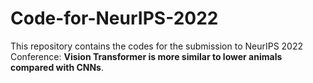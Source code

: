 # Code-for-NeurIPS-2022

This repository contains the codes for the submission to NeurIPS 2022 Conference: **Vision Transformer is more similar to lower animals compared with CNNs**.
